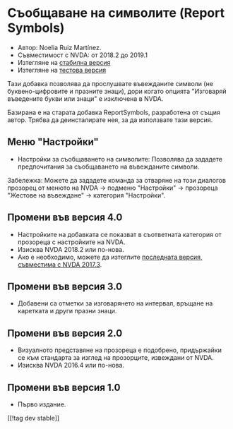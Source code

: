 # Съобщаване на символите (Report Symbols) #

*	Автор: Noelia Ruiz Martínez.
*	Съвместимост с NVDA: от 2018.2 до 2019.1
*	Изтегляне на [стабилна версия][1]
*	Изтегляне на [тестова версия][2]

Тази добавка позволява да прослушвате въвежданите символи (не
буквено-цифровите и празните знаци), дори когато опцията "Изговаряй
въведените букви или знаци" е изключена в NVDA.

Базирана е на старата добавка ReportSymbols, разработена от същия
автор. Трябва да деинсталирате нея, за да използвате тази версия.

## Меню "Настройки" ##
*	Настройки за съобщаването на символите: Позволява да зададете
  предпочитания за съобщаването на въвежданите символи.

Забележка: Можете да зададете команда за отваряне на този диалогов прозорец
от менюто на NVDA -> подменю "Настройки" -> прозореца "Жестове на въвеждане"
-> категория "Настройки".

## Промени във версия 4.0 ##
* Настройките на добавката се показват в съответната категория от прозореца
  с настройките на NVDA.
* Изисква NVDA 2018.2 или по-нова.
* Ако е необходимо, можете да изтеглите [последната версия, съвместима с
  NVDA 2017.3][3].

## Промени във версия 3.0 ##
* Добавени са отметки за изговарянето на интервал, връщане на каретката и
  други празни знаци.

## Промени във версия 2.0 ##
*	Визуалното представяне на прозореца е подобрено, придържайки се към
  стандарта за изглед на прозорците, извеждани от NVDA.
*	Изисква NVDA 2016.4 или по-нова.

## Промени във версия 1.0 ##
*	Първо издание.


[[!tag dev stable]]

[1]: https://addons.nvda-project.org/files/get.php?file=rsy

[2]: https://addons.nvda-project.org/files/get.php?file=rsy-dev

[3]: https://addons.nvda-project.org/files/get.php?file=rsy-o

